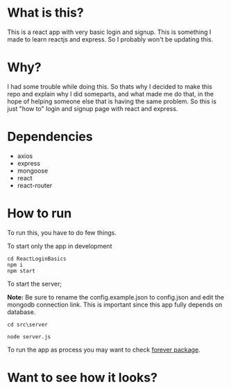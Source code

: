 # What is this?
This is a react app with very basic login and signup. This is something I made to learn reactjs and express. So I probably won't be updating this.

# Why?
I had some trouble while doing this. So thats why I decided to make this repo and explain why I did someparts, and what made me do that, in the hope of helping someone else that is having the same problem. So this is just "how to" login and signup page with react and express.

# Dependencies
- axios
- express
- mongoose
- react
- react-router

# How to run
To run this, you have to do few things.


To start only the app in development 
```
cd ReactLoginBasics
npm i
npm start
```

To start the server;


**Note:** Be sure to rename the config.example.json to config.json and edit the mongodb connection link. This is important since this app fully depends on database.
```
cd src\server

node server.js
```

To run the app as process you may want to check [forever package](https://www.npmjs.com/package/forever).



# Want to see how it looks?
